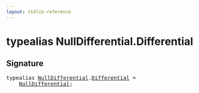 ```yaml
---
layout: stdlib-reference
---
```


# typealias NullDifferential\.Differential

## Signature

<pre>
<span class='code_keyword'>typealias</span> <a href="index.html" class="code_type">NullDifferential</a>.<a href="differential-0.html" class="code_type">Differential</a> = 
    <a href="index.html" class="code_type">NullDifferential</a>;
</pre>

